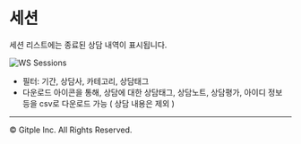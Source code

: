 # 세션

세션 리스트에는 종료된 상담 내역이 표시됩니다.
  
![WS Sessions](/assets/images/ws-sessions/wsSessions.png)

  - 필터: 기간, 상담사, 카테고리, 상담태그
  - 다운로드 아이콘을 통해, 상담에 대한 상담태그, 상담노트, 상담평가, 아이디 정보 등을 csv로 다운로드 가능 ( 상담 내용은 제외 )

---

© Gitple Inc. All Rights Reserved.
